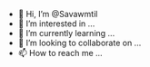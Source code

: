 - 👋 Hi, I’m @Savawmtil
- 👀 I’m interested in ...
- 🌱 I’m currently learning ...
- 💞️ I’m looking to collaborate on ...
- 📫 How to reach me ...

<!---
Savawmtil/Savawmtil is a ✨ special ✨ repository because its `README.md` (this file) appears on your GitHub profile.
You can click the Preview link to take a look at your changes.
--->
